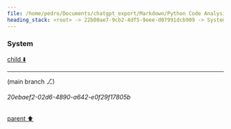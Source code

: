 ```yaml
---
file: /home/pedro/Documents/chatgpt_export/Markdown/Python Code Analysis & Parsing.md
heading_stack: <root> -> 22b00ae7-9cb2-4df5-9eee-d07991dcb909 -> System
---
```

### System

[child ⬇️](#20ebaef2-02d6-4890-a642-e0f29f17805b)

---

(main branch ⎇)
###### 20ebaef2-02d6-4890-a642-e0f29f17805b
[parent ⬆️](#22b00ae7-9cb2-4df5-9eee-d07991dcb909)

